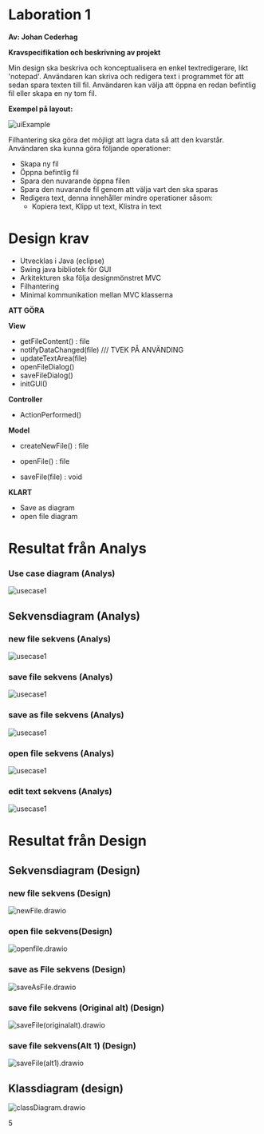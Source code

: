 # **Laboration 1**

**Av: Johan Cederhag**

**Kravspecifikation och beskrivning av projekt**

Min design ska beskriva och konceptualisera en enkel textredigerare, likt 'notepad'. Användaren kan skriva och redigera text i programmet för att sedan spara texten till fil. Användaren kan välja att öppna en redan befintlig fil eller skapa en ny tom fil.

**Exempel på layout:**

![uiExample](./UML/design/uiExample.PNG)

Filhantering ska göra det möjligt att lagra data så att den kvarstår. Användaren ska kunna göra följande operationer:

* Skapa ny fil
* Öppna befintlig fil
* Spara den nuvarande öppna filen 
* Spara den nuvarande fil genom att välja vart den ska sparas
* Redigera text, denna innehåller mindre operationer såsom:
  * Kopiera text, Klipp ut text, Klistra in text

# Design krav

* Utvecklas i Java (eclipse)
* Swing java bibliotek för GUI
* Arkitekturen ska följa designmönstret MVC
* Filhantering
* Minimal kommunikation mellan MVC klasserna



**ATT GÖRA**

**View**

* getFileContent() : file
* notifyDataChanged(file) /// TVEK PÅ ANVÄNDING
* updateTextArea(file)
* openFileDialog()
* saveFileDialog()
* initGUI()

**Controller**

* ActionPerformed()

**Model**

* createNewFile() : file

* openFile() : file

* saveFile(file) : void

  

**KLART**

* Save as diagram
* open file diagram



# Resultat från Analys

### Use case diagram (Analys)

![usecase1](./UML/design/usecase1.png)

## Sekvensdiagram (Analys)

### new file sekvens (Analys)

![usecase1](./UML/analys/newFileAnalys.drawio.png)

### save file sekvens (Analys)

![usecase1](./UML/analys/saveFileAnalys.drawio.png)

### save as file sekvens (Analys)

![usecase1](./UML/analys/saveAsFileAnalys.drawio.png)

### open file sekvens (Analys)

![usecase1](./UML/analys/openFileAnalys.drawio.png)

### edit text sekvens (Analys)

![usecase1](./UML/analys/editTextAnalys.drawio.png)


# Resultat från Design

## Sekvensdiagram (Design)
### new file sekvens (Design)

![newFile.drawio](./UML/design/newFile.drawio.png)

### open file sekvens(Design)

![openfile.drawio](./UML/design/openfile.drawio.png)

### save as File sekvens (Design)

![saveAsFile.drawio](./UML/design/saveAsFile.drawio.png)

### save file sekvens (Original alt) (Design)

![saveFile(originalalt).drawio](./UML/design/saveFile(originalalt).drawio.png)

### save file sekvens(Alt 1) (Design)

![saveFile(alt1).drawio](./UML/design/saveFile(Alt1).drawio.png)

## Klassdiagram (design)

![classDiagram.drawio](./UML/design/classDiagram.drawio.png)

5
